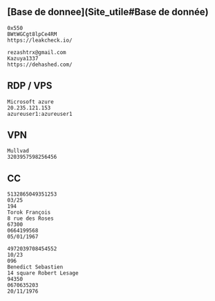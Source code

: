 
## __[Base de donnee](Site_utile#__Base de donnée__)__

```
0x550
BWtWGCgt8lpCe4RM 
https://leakcheck.io/
```

```
rezashtrx@gmail.com
Kazuya1337 
https://dehashed.com/
```


## __RDP / VPS__

```
Microsoft azure 
20.235.121.153
azureuser1:azureuser1
```


## __VPN__

```
Mullvad
3203957598256456
```


## __CC__

```
5132865049351253
03/25
194
Torok François 
8 rue des Roses
67300
0664199568
05/01/1967 
```

```
4972039708454552
10/23
096
Benedict Sebastien 
14 square Robert Lesage
94350
0670635203
20/11/1976
```

